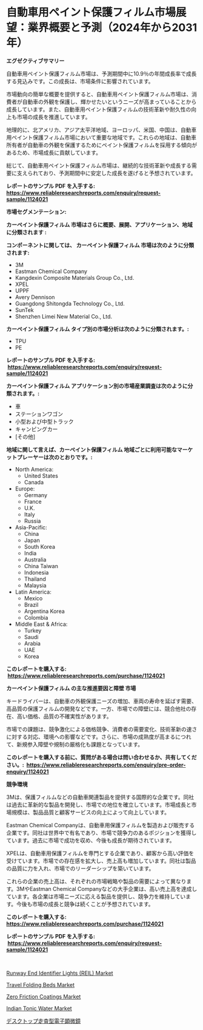 <p><h1>自動車用ペイント保護フィルム市場展望：業界概要と予測（2024年から2031年）</h1></p><p><strong>エグゼクティブサマリー</strong></p>
<p><p>自動車用ペイント保護フィルム市場は、予測期間中に10.9％の年間成長率で成長する見込みです。この成長は、市場条件に影響されています。</p><p>市場動向の簡単な概要を提供すると、自動車用ペイント保護フィルム市場は、消費者が自動車の外観を保護し、輝かせたいというニーズが高まっていることから成長しています。また、自動車用ペイント保護フィルムの技術革新や耐久性の向上も市場の成長を推進しています。</p><p>地理的に、北アメリカ、アジア太平洋地域、ヨーロッパ、米国、中国は、自動車用ペイント保護フィルム市場において重要な地域です。これらの地域は、自動車所有者が自動車の外観を保護するためにペイント保護フィルムを採用する傾向があるため、市場成長に貢献しています。</p><p>総じて、自動車用ペイント保護フィルム市場は、継続的な技術革新や成長する需要に支えられており、予測期間中に安定した成長を遂げると予想されています。</p></p>
<p><strong>レポートのサンプル PDF を入手する: <a href="https://www.reliableresearchreports.com/enquiry/request-sample/1124021">https://www.reliableresearchreports.com/enquiry/request-sample/1124021</a></strong></p>
<p><strong>市場セグメンテーション:</strong></p>
<p><strong> カーペイント保護フィルム 市場はさらに概要、展開、アプリケーション、地域に分類されます :</strong></p>
<p><strong>コンポーネントに関しては、 カーペイント保護フィルム 市場は次のように分類されます: &nbsp;</strong></p>
<p><ul><li>3M</li><li>Eastman Chemical Company</li><li>Kangdexin Composite Materials Group Co., Ltd.</li><li>XPEL</li><li>UPPF</li><li>Avery Dennison</li><li>Guangdong Shitongda Technology Co., Ltd.</li><li>SunTek</li><li>Shenzhen Limei New Material Co., Ltd.</li></ul></p>
<p><strong> カーペイント保護フィルム タイプ別の市場分析は次のように分類されます。:</strong></p>
<p><ul><li>TPU</li><li>PE</li></ul></p>
<p><strong>レポートのサンプル PDF を入手する: &nbsp;<a href="https://www.reliableresearchreports.com/enquiry/request-sample/1124021">https://www.reliableresearchreports.com/enquiry/request-sample/1124021</a></strong></p>
<p><strong> カーペイント保護フィルム アプリケーション別の市場産業調査は次のように分類されます。:</strong></p>
<p><ul><li>車</li><li>ステーションワゴン</li><li>小型および中型トラック</li><li>キャンピングカー</li><li>[その他]</li></ul></p>
<p><strong>地域に関して言えば、カーペイント保護フィルム 地域ごとに利用可能なマーケットプレーヤーは次のとおりです。:</strong></p>
<p><ul>
    <li>
        North America:
        <ul>
            <li>United States</li>
            <li>Canada</li>
        </ul>
    </li>
    <li>
        Europe:
        <ul>
            <li>Germany</li>
            <li>France</li>
            <li>U.K.</li>
            <li>Italy</li>
            <li>Russia</li>
        </ul>
    </li>
    <li>
        Asia-Pacific:
        <ul>
            <li>China</li>
            <li>Japan</li>
            <li>South Korea</li>
            <li>India</li>
            <li>Australia</li>
            <li>China Taiwan</li>
            <li>Indonesia</li>
            <li>Thailand</li>
            <li>Malaysia</li>
        </ul>
    </li>
    <li>
        Latin America:
        <ul>
            <li>Mexico</li>
            <li>Brazil</li>
            <li>Argentina Korea</li>
            <li>Colombia</li>
        </ul>
    </li>
    <li>
        Middle East & Africa:
        <ul>
            <li>Turkey</li>
            <li>Saudi</li>
            <li>Arabia</li>
            <li>UAE</li>
            <li>Korea</li>
        </ul>
    </li>
    </ul></p>
<p><strong>このレポートを購入する: &nbsp;<a href="https://www.reliableresearchreports.com/purchase/1124021">https://www.reliableresearchreports.com/purchase/1124021</a></strong></p>
<p><strong>カーペイント保護フィルム の主な推進要因と障壁 市場</strong></p>
<p><p>キードライバーは、自動車の外観保護ニーズの増加、車両の寿命を延ばす需要、高品質の保護フィルムの開発などです。一方、市場での障壁には、競合他社の存在、高い価格、品質の不確実性があります。</p><p>市場での課題は、競争激化による価格競争、消費者の需要変化、技術革新の速さに対する対応、環境への影響などです。さらに、市場の成熟度が高まるにつれて、新規参入障壁や規制の厳格化も課題となっています。</p></p>
<p><strong>このレポートを購入する前に、質問がある場合は問い合わせるか、共有してください。:&nbsp; <a href="https://www.reliableresearchreports.com/enquiry/pre-order-enquiry/1124021">https://www.reliableresearchreports.com/enquiry/pre-order-enquiry/1124021</a></strong></p>
<p><strong>競争環境</strong></p>
<p><p>3Mは、保護フィルムなどの自動車関連製品を提供する国際的な企業です。同社は過去に革新的な製品を開発し、市場での地位を確立しています。市場成長と市場規模は、製品品質と顧客サービスの向上によって向上しています。 </p><p>Eastman Chemical Companyは、自動車用保護フィルムを製造および販売する企業です。同社は世界中で有名であり、市場で競争力のあるポジションを獲得しています。過去に市場で成功を収め、今後も成長が期待されています。</p><p>XPELは、自動車用保護フィルムを専門とする企業であり、顧客から高い評価を受けています。市場での存在感を拡大し、売上高も増加しています。同社は製品の品質に力を入れ、市場でのリーダーシップを築いています。</p><p>これらの企業の売上高は、それぞれの市場戦略や製品の需要によって異なります。3MやEastman Chemical Companyなどの大手企業は、高い売上高を達成しています。各企業は市場ニーズに応える製品を提供し、競争力を維持しています。今後も市場の成長と競争は続くことが予想されています。</p></p>
<p><strong>このレポートを購入する: &nbsp; <a href="https://www.reliableresearchreports.com/purchase/1124021">https://www.reliableresearchreports.com/purchase/1124021</a></strong></p>
<p><strong>レポートのサンプル PDF を入手する: &nbsp;<a href="https://www.reliableresearchreports.com/enquiry/request-sample/1124021">https://www.reliableresearchreports.com/enquiry/request-sample/1124021</a></strong><strong></strong></p>
<p>&nbsp;</p>
<p><p><a href="https://view.publitas.com/reportprime-1/insights-into-runway-end-identifier-lights-reil-market-size-analysing-market-share-trends-and-growth-from-2023-to-2030/">Runway End Identifier Lights (REIL) Market</a></p><p><a href="https://view.publitas.com/reportprime-1/travel-folding-beds-market-size-growing-and-forecasted-for-period-from-2023-2030-and-provides-complete-market-analysis-of-this-market/">Travel Folding Beds Market</a></p><p><a href="https://issuu.com/reportprime-2/docs/zero-friction-coatings-market-size-2030.pptx">Zero Friction Coatings Market</a></p><p><a href="https://scarlet-rocket-c63.notion.site/Indian-Tonic-Water-Market-Size-Market-Trends-and-Growth-Outlook-forecasted-for-period-from-2024-to-9cbe139d6139449c86b6eeb713c93d89">Indian Tonic Water Market</a></p><p><a href="https://github.com/ppmazlotr77499/Market-Research-Report-List-1/blob/main/4225223189877.md">デスクトップ走査型電子顕微鏡</a></p></p>